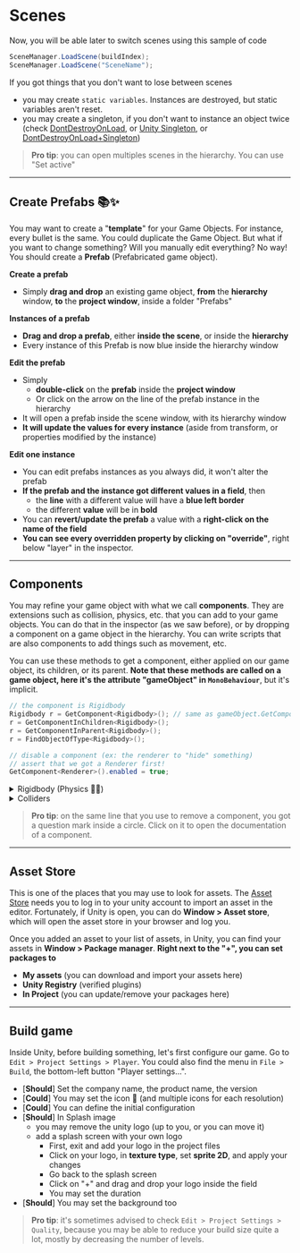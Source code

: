 # Scenes

Now, you will be able later to switch scenes using this sample of code

```cs
SceneManager.LoadScene(buildIndex);
SceneManager.LoadScene("SceneName");
```

If you got things that you don't want to lose between scenes

* you may create `static variables`. Instances are destroyed, but static variables aren't reset.
* you may create a singleton, if you don't want to instance an object twice (check [DontDestroyOnLoad](https://docs.unity3d.com/ScriptReference/Object.DontDestroyOnLoad.html), or [Unity Singleton](https://blog.mzikmund.com/2019/01/a-modern-singleton-in-unity/), or [DontDestroyOnLoad+Singleton](https://gist.github.com/mstevenson/4325117))

> **Pro tip**: you can open multiples scenes in the hierarchy. You can use "Set active"

<hr class="sl">

## Create Prefabs 📚✨

You may want to create a "**template**" for your Game Objects. For instance, every bullet is the same. You could duplicate the Game Object. But what if you want to change something? Will you manually edit everything? No way! You should create a **Prefab** (Prefabricated game object).

**Create a prefab**

* Simply **drag and drop** an existing game object, **from** the **hierarchy** window, **to** the **project window**, inside a folder "Prefabs"

**Instances of a prefab**

* **Drag and drop a prefab**, either **inside the scene**, or inside the **hierarchy**
* Every instance of this Prefab is now blue inside the hierarchy window

**Edit the prefab**

* Simply 
  * **double-click** on the **prefab** inside the **project window**
  * Or click on the arrow on the line of the prefab instance in the hierarchy
* It will open a prefab inside the scene window, with its hierarchy window
* **It will update the values for every instance** (aside from transform, or properties modified by the instance)

**Edit one instance**

* You can edit prefabs instances as you always did, it won't alter the prefab
* **If the prefab and the instance got different values in a field**, then
  * the **line** with a different value will have a **blue left border**
  * the different **value** will be in **bold**
* You can **revert/update the prefab** a value with a **right-click on the name of the field**
* **You can see every overridden property by clicking on "override"**, right below "layer" in the inspector.

<hr class="sr">

## Components

You may refine your game object with what we call **components**. They are extensions such as collision, physics, etc. that you can add to your game objects. You can do that in the inspector (as we saw before), or by dropping a component on a game object in the hierarchy. You can write scripts that are also components to add things such as movement, etc.

You can use these methods to get a component, either applied on our game object, its children, or its parent. **Note that these methods are called on a game object, here it's the attribute "gameObject" in `MonoBehaviour`**, but it's implicit.

```cs
// the component is Rigidbody
Rigidbody r = GetComponent<Rigidbody>(); // same as gameObject.GetComponent<Rigidbody>() ...
r = GetComponentInChildren<Rigidbody>();
r = GetComponentInParent<Rigidbody>();
r = FindObjectOfType<Rigidbody>();

// disable a component (ex: the renderer to "hide" something)
// assert that we got a Renderer first!
GetComponent<Renderer>().enabled = true;
```

<details class="details-e">
<summary>Rigidbody (Physics 🐱‍🏍)</summary>

First, Rigidbody is for 3D games, and you have Rigidbody2D for 2D games. A game object with a rigid body **is subject to gravity** and **colliders**. If you ever add this to a game object, **you can't use transform to move your game object**, as you need to apply forces to move it. **If you are not planning to use force, be sure to toggle " is kinematic" on your Rigidbody component**.

1. `is kinematics: true`: no forces (including gravity) applied on this game object (ex: a wall).
2. `use gravity: false`: still apply forces, but no gravity.
3. **Notes**
   * lower mass = pushed back by others
   * increasing drag = slow down the velocity (speed)
4. **Constraints**
   * you can freeze the Rotation (ex: x, y, z = no rotation)
   * you can freeze the position (ex: z in 2D)
5. **Interpolate**: turn it on for the player's character ([source](https://docs.unity3d.com/ScriptReference/Rigidbody-interpolation.html)), it makes collision smoother <small>(but a collision between two interpolated objects may produce the reverse result)</small>
6. **Settings** (Edit > Project Settings > Physics)
   * You can change the gravity
   * You got a Layer Collision Matrix, explained in Collider
7. **Some code**

**Pro tip**: updating physics must be done in the method `FixedUpdate` <small>(running at 50 FPS, even if the game is running at 20 FPS)</small> instead of `Update`. In `Update`, you will process input (calls to Input.Something), and in `FixedUpdate`, you will ONLY update the force, you won't call Input.Something (use attributes to remember what key/... were pressed).

```cs
// if up then Jump, etc.
rb.AddForce(Vector3.left); // move to the left
rb.AddForce(Vector3.left * speed);
rb.AddForce(Vector3.left * speed, ForceMode.A_MODE_HERE);
rb.MovePosition(position);
rb.AddExplosionForce(power, explosionPos, radius, 3.0F);
```
</details>

<details class="details-e">
<summary>Colliders</summary>

Colliders are used to check if our game object is colliding with another object. You will define a collider covering your game object (up to you, whether only touching the bust is considered as colliding=more efficient, etc.). Once you created your collider, **it will be triggered each time a game object having a Rigidbody is entering your collider**.

1. **Create**: by default, the collider will fit your object, more or less according to the kind of collider you picked. You can click on edit collider. If you are zooming a lot, you will see small green dots. Click on them to edit your collider in one direction. **Pro tip**: use rectangular colliders for better performances <small>(ex: not a good example but, you can make one covering the bust rather than the whole player)</small>.
2. **is trigger**
   1. if **false**, this object is solid, trigger the method `OnCollisionEnter(Collision)`.
   2. if **true**, objects are passing through each other, trigger the method `OnTriggerEnter(Collider)`.
3. **Layers**
   * by default, objects may collide even if there are not on the same layer.
   * You can change this behavior by tweaking the collision matrix at the end of Edit > Project Settings > Physics 
4. **Physical material**
    * it's an asset "create > Physic Material" in the project explorer
    * you can set every friction to 0, and set combine to "minimum" to disable friction.
    * then you can add it to a collider
5. **Some Code** (3 ways that I used)

```cs
// 1. return every collider inside this sphere
Physics.OverlapsSphere(position, radius)
// only layers in mask (ex: mask = LayerMask.GetMask("Default", "Water"))
Physics.OverlapsSphere(position, radius, mask)
// 2. you can use Vector3.Distance (or Vector2)
// 3. you can use Bounds.Intersects
GetComponent<Collider>().bounds.Intersects(anotherBounds);
GetComponent<Renderer>().bounds.Intersects(anotherBounds);
```

| | Collider | Collider (isTrigger) | Collider+Rigidbody | Collider+Rigidbody (kinematic) |
| --- | --- | --- | --- | --- |
| Collider | x | x | OnCollisionEnter | x |
| Collider (isTrigger) | x  | x | OnTriggerEnter | OnTriggerEnter |
| Collider+Rigidbody | OnCollisionEnter | OnTriggerEnter | OnCollisionEnter | OnCollisionEnter |
| Collider+Rigidbody (kinematic) | x | OnTriggerEnter | OnCollisionEnter | x |

> **Pro tip**: this may not be the best way to do it, but methods such as `OnCollisionEnter` are filled with the game object we are colliding with. You may use tags, and check the tag of the game object.
</details>

> **Pro tip**: on the same line that you use to remove a component, you got a question mark inside a circle. Click on it to open the documentation of a component.

<hr class="sep-both">

## Asset Store

This is one of the places that you may use to look for assets. The [Asset Store](https://assetstore.unity.com/) needs you to log in to your unity account to import an asset in the editor. Fortunately, if Unity is open, you can do **Window > Asset store**, which will open the asset store in your browser and log you.

Once you added an asset to your list of assets, in Unity, you can find your assets in **Window > Package manager**. **Right next to the "+", you can set packages to**

* **My assets** (you can download and import your assets here)
* **Unity Registry** (verified plugins)
* **In Project** (you can update/remove your packages here)

<hr class="sl">

## Build game

Inside Unity, before building something, let's first configure our game. Go to `Edit > Project Settings > Player`. You could also find the menu in `File > Build`, the bottom-left button "Player settings...".

* [**Should**] Set the company name, the product name, the version
* [**Could**] You may set the icon 🚀 (and multiple icons for each resolution)
* [**Could**] You can define the initial configuration
* [**Should**] In Splash image
    * you may remove the unity logo (up to you, or you can move it)
    * add a splash screen with your own logo
        * First, exit and add your logo in the project files
        * Click on your logo, in **texture type**, set **sprite 2D**, and apply your changes
        * Go back to the splash screen
        * Click on "+" and drag and drop your logo inside the field
        * You may set the duration
* [**Should**] You may set the background too

> **Pro tip**: it's sometimes advised to check `Edit > Project Settings > Quality`, because you may be able to reduce your build size quite a lot, mostly by decreasing the number of levels.